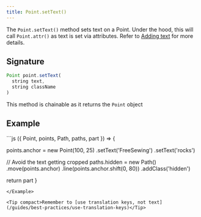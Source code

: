 ```yaml
---
title: Point.setText()
---
```


The `Point.setText()` method sets text on a Point. Under the hood, this will
call `Point.attr()` as text is set via attributes. Refer to [Adding
text](/howtos/code/adding-text) for more details.

## Signature

```js
Point point.setText(
  string text,
  string className
)
```

<Tip compact>This method is chainable as it returns the `Point` object</Tip>

## Example

<Example caption="Examples of Point.setText(), compare this to [Point.setText()](/reference/api/point/settext)">
```js
({ Point, points, Path, paths, part }) => {

  points.anchor = new Point(100, 25)
    .setText('FreeSewing')
    .setText('rocks')

  // Avoid the text getting cropped
  paths.hidden = new Path()
    .move(points.anchor)
    .line(points.anchor.shift(0, 80))
    .addClass('hidden')

  return part
}
```
</Example>

<Tip compact>Remember to [use translation keys, not text](/guides/best-practices/use-translation-keys)</Tip>
